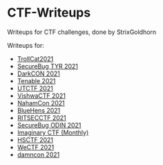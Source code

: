 # CTF-Writeups
Writeups for CTF challenges, done by StrixGoldhorn

Writeups for:
- [TrollCat2021](/TrollCat2021)
- [SecureBug TYR 2021](/SecureBugTYR2021)
- [DarkCON 2021](/DarkCON2021)
- [Tenable 2021](/Tenable2021)
- [UTCTF 2021](/UTCTF2021)
- [VishwaCTF 2021](/VishwaCTF%202021)
- [NahamCon 2021](/NahamCon%202021)
- [BlueHens 2021](/BlueHens%202021)
- [RITSECCTF 2021](/RITSECCTF%202021)
- [SecureBug ODIN 2021](/SecureBugODIN2021)
- [Imaginary CTF (Monthly)](/ImaginaryCTF%202021)
- [HSCTF 2021](/HSCTF%202021)
- [WeCTF 2021](/WeCTF%202021)
- [damncon 2021](/damncon%202021)
